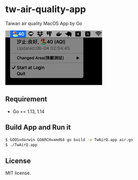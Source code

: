 # tw-air-quality-app
Taiwan air quality MacOS App by Go

![Example](./data/screenshot.png)

## Requirement
  * Go == 1.13, 1.14

## Build App and Run it
```bash
$ GOOS=darwin GOARCH=amd64 go build -o TwAirQ.app air.go
$ ./TwAirQ.app
```

## License
MIT license.
